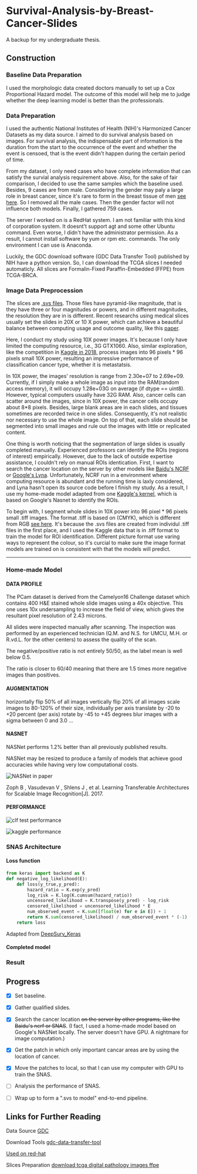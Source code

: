 # Survival-Analysis-by-Breast-Cancer-Slides

A backup for my undergraduate thesis.

## Construction

### Baseline Data Preparation

I used the morphologic data created doctors manually to set up a Cox Proportional Hazard model. The outcome of this model will help me to judge whether the deep learning model is better than the professionals.

### Data Preparation

I used the authentic National Institutes of Health (NIH)'s Harmonized Cancer Datasets as my data source. I aimed to do survival analysis based on images. For survival analysis, the indispensable part of information is the duration from the start to the occurrence of the event and whether the event is censoed, that is the event didn't happen during the certain period of time.

From my dataset, I only need cases who have complete information that can satisfy the survial analysis requirement above. Also, for the sake of fair comparison, I decided to use the same samples which the baseline used. Besides, 9 cases are from male. Considering the gender may paly a large role in breast cancer, since it's rare to form in the breast tissue of men [see here](https://www.mayoclinic.org/diseases-conditions/male-breast-cancer/symptoms-causes/syc-20374740). So I removed all the male cases. Then the gender factor will not influence both models. Finally, I gathered 759 cases.

The server I worked on is a RedHat system. I am not familiar with this kind of corporation system. It doesnt't support agt and some other Ubuntu command. Even worse, I didn't have the administrator permission. As a result, I cannot install software by yum or rpm etc. commands. The only environment I can use is Anaconda.

Luckily, the GDC download software (GDC Data Transfer Tool) published by NIH have a python version. So, I can download the TCGA slices I needed automaticly. All slices are Formalin-Fixed Paraffin-Embedded (FFPE) from TCGA-BRCA.

### Image Data Preprocession

The slices are [.svs files](http://fileformats.archiveteam.org/wiki/Aperio_SVS). Those files have pyramid-like magnitude, that is they have three or four magnitudes or powers, and in different magnitudes, the resolution they are in is different. Recent researchs using medical slices usually set the slides in 20X or 10 X power, which can achieve a beautiful balance between computing usage and outcome quality, like this [paper](http://www.pnas.org/content/early/2018/03/09/1717139115).

Here, I conduct my study using 10X power images. It's because I only have limited the computing resource, i.e., 3G GTX1060. Also, similar exploration, like the competition in [Kaggle in 2018](https://www.kaggle.com/c/histopathologic-cancer-detection), process images into 96 pixels * 96 pixels small 10X power, resulting an impressive performance of classification cancer type, whether it is metastatsis.

In 10X power, the images' resolution is range from 2.30e+07 to 2.69e+09. Currently, if I simply make a whole image as input into the RAM(random access memory), it will occupy 1.28e+03G on average (if dtype == uint8). However, typical computers usually have 32G RAM. Also, cancer cells can scatter around the images, since in 10X power, the cancer cells occupy about 8*8 pixels. Besides, large blank areas are in each slides, and tissues sometimes are recorded twice in one slides. Consequently, it's not realistic nor necessary to use the whole image. On top of that, each slide should be segmented into small images and rule out the images with little or replicated content.

One thing is worth noticing that the segmentation of large slides is usually completed manually. Experienced professors can identify the ROIs (regions of interest) empirically. However, due to the lack of outside expertise assistance, I couldn't rely on manual ROIs identication. First, I want to search the cancer location on the server by other models like [Baidu's NCRF](https://openreview.net/forum?id=S1aY66iiM) or [Google's Lyna](https://doi.org/10.5858/arpa.2018-0147-OA). Unfortunately, NCRF run in a environment where computing resource is abundant and the running time is laxly considered, and Lyna hasn't open its source code before I finish my study. As a result, I use my home-made model adapted from one [Kaggle's kernel](https://www.kaggle.com/CVxTz/cnn-starter-nasnet-mobile-0-9709-lb), which is based on Google's Nasnet to identify the ROIs.

To begin with, I segment whole slides in 10X power into 96 pixel * 96 pixels small .tiff images. The format .tiff is based on (CMYK), which is different from RGB [see here](https://en.wikipedia.org/wiki/CMYK_color_model). It's because the .svs files are created from individul .tiff files in the first place, and I used the Kaggle data that is in .tiff format to train the model for ROI identification. Different picture format use varing ways to represent the colour, so it's curcial to make sure the image format models are trained on is consistent with that the models will predict.

---

### Home-made Model

#### DATA PROFILE

The PCam dataset is derived from the Camelyon16 Challenge dataset which contains 400 H&E stained whole slide images using a 40x objective. This one uses 10x undersampling to increase the field of view, which gives the resultant pixel resolution of 2.43 microns.

All slides were inspected manually after scanning. The inspection was performed by an experienced technician (Q.M. and N.S. for UMCU, M.H. or R.vd.L. for the other centers) to assess the quality of the scan.

The negative/positive ratio is not entirely 50/50, as the label mean is well below 0.5.

The ratio is closer to 60/40 meaning that there are 1.5 times more negative images than positives.

#### AUGMENTATION

horizontally flip 50% of all images
vertically flip 20% of all images
scale images to 80-120% of their size, individually per axis
translate by -20 to +20 percent (per axis)
rotate by -45 to +45 degrees
blur images with a sigma between 0 and 3.0
...​

#### NASNET

NASNet performs 1.2% better than all previously published results.

NASNet may be resized to produce a family of models that achieve good accuracies while having very low computational costs.

![NASNet in paper](/imgs/nasnet_in_paper.png "NASNet in paper")

Zoph B , Vasudevan V , Shlens J , et al. Learning Transferable Architectures for Scalable Image Recognition[J]. 2017.

#### PERFORMANCE

![clf test performance](/imgs/clf_test_performance.png "clf_test_performance")

![kaggle performance](imgs/Kaggle_performance.png "Kaggle_performance")

### SNAS Architecture

#### Loss function

```python
from keras import backend as K
def negative_log_likelihood(E):
	def loss(y_true,y_pred):
		hazard_ratio = K.exp(y_pred)
		log_risk = K.log(K.cumsum(hazard_ratio))
		uncensored_likelihood = K.transpose(y_pred) - log_risk
		censored_likelihood = uncensored_likelihood * E
		num_observed_event = K.sum([float(e) for e in E]) + 1
		return K.sum(censored_likelihood) / num_observed_event * (-1)
	return loss
```
Adapted from [DeepSurv_Keras](https://github.com/mexchy1000/DeepSurv_Keras)

#### Completed model

### Result

## Progress

- [x] Set baseline.

- [x] Gather qualified slides.

- [x] Search the cancer location ~~on the server by other programs, like the Baidu's ncrf or SNAS~~. (I fact, I used a home-made model based on Google's NASNet locally. The server doesn't have GPU. A nightmare for image computation.)

- [x] Get the patch in which only important cancar areas are by using the location of cancer.

- [x] Move the patches to local, so that I can use my computer with GPU to train the SNAS.

- [ ] Analysis the performance of SNAS.

- [ ] Wrap up to form a ".svs to model" end-to-end pipeline.

## Links for Further Reading

Data Source
[GDC](https://portal.gdc.cancer.gov/)

Download Tools
[gdc-data-transfer-tool](https://gdc.cancer.gov/access-data/gdc-data-transfer-tool)

[Used on red-hat](https://gist.github.com/sbamin/7f33b26198a00ad6846d124b8ba8d2b4)

Slices Preparation
[download tcga digital pathology images ffpe](http://www.andrewjanowczyk.com/download-tcga-digital-pathology-images-ffpe/)